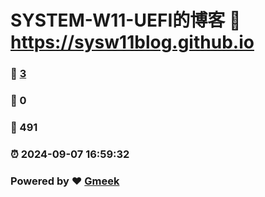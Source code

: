 # SYSTEM-W11-UEFI的博客 :link: https://sysw11blog.github.io 
### :page_facing_up: [3](https://sysw11blog.github.io/tag.html) 
### :speech_balloon: 0 
### :hibiscus: 491 
### :alarm_clock: 2024-09-07 16:59:32 
### Powered by :heart: [Gmeek](https://github.com/Meekdai/Gmeek)

